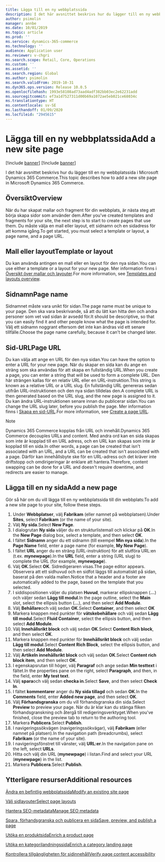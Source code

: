 ```yaml
---
title: Lägga till en ny webbplatssida
description: I det här avsnittet beskrivs hur du lägger till en ny webbplatssida i Microsoft Dynamics 365 Commerce.
author: psimolin
manager: annbe
ms.date: 10/01/2019
ms.topic: article
ms.prod: ''
ms.service: dynamics-365-commerce
ms.technology: ''
audience: Application user
ms.reviewer: v-chgri
ms.search.scope: Retail, Core, Operations
ms.custom: ''
ms.assetid: ''
ms.search.region: Global
ms.author: psimolin
ms.search.validFrom: 2019-10-31
ms.dyn365.ops.version: Release 10.0.5
ms.openlocfilehash: 1993e58108ad73aad4adf382bb03ec2e62231add
ms.sourcegitcommit: ef3a1d7527311d00b69a1072ae5eb021ce68034c
ms.translationtype: HT
ms.contentlocale: sv-SE
ms.lasthandoff: 01/09/2020
ms.locfileid: "2945615"
---
```

# <a name="add-a-new-site-page"></a><span data-ttu-id="f4b92-103">Lägga till en ny webbplatssida</span><span class="sxs-lookup"><span data-stu-id="f4b92-103">Add a new site page</span></span>

[!include [banner](includes/preview-banner.md)]
[!include [banner](includes/banner.md)]

<span data-ttu-id="f4b92-104">I det här avsnittet beskrivs hur du lägger till en ny webbplatssida i Microsoft Dynamics 365 Commerce.</span><span class="sxs-lookup"><span data-stu-id="f4b92-104">This topic describes how to add a new site page in Microsoft Dynamics 365 Commerce.</span></span>

## <a name="overview"></a><span data-ttu-id="f4b92-105">Översikt</span><span class="sxs-lookup"><span data-stu-id="f4b92-105">Overview</span></span>

<span data-ttu-id="f4b92-106">När du har skapat mallar och fragment för din webbplats, är nästa steg att börja skapa sidor som använder dem.</span><span class="sxs-lookup"><span data-stu-id="f4b92-106">After you've created templates and fragments for your site, the next step is to start to create pages that use them.</span></span> <span data-ttu-id="f4b92-107">Du måste välja en mall eller layout, ett sidnamn och en sidadress för att komma igång.</span><span class="sxs-lookup"><span data-stu-id="f4b92-107">To get started, you must select a template or layout, a page name, and a page URL.</span></span>

## <a name="template-or-layout"></a><span data-ttu-id="f4b92-108">Mall eller layout</span><span class="sxs-lookup"><span data-stu-id="f4b92-108">Template or layout</span></span>

<span data-ttu-id="f4b92-109">Du kan använda antingen en mall eller en layout för den nya sidan.</span><span class="sxs-lookup"><span data-stu-id="f4b92-109">You can use either a template or a layout for your new page.</span></span> <span data-ttu-id="f4b92-110">Mer information finns i [Översikt över mallar och layouter](templates-layouts-overview.md).</span><span class="sxs-lookup"><span data-stu-id="f4b92-110">For more information, see [Templates and layouts overview](templates-layouts-overview.md).</span></span>

## <a name="page-name"></a><span data-ttu-id="f4b92-111">Sidnamn</span><span class="sxs-lookup"><span data-stu-id="f4b92-111">Page name</span></span>

<span data-ttu-id="f4b92-112">Sidnamnet måste vara unikt för sidan.</span><span class="sxs-lookup"><span data-stu-id="f4b92-112">The page name must be unique to your page.</span></span> <span data-ttu-id="f4b92-113">Den ska vara beskrivande, så att du lätt kan hitta den och andra personer som vet vad sidan är avsedd för.</span><span class="sxs-lookup"><span data-stu-id="f4b92-113">It should be descriptive, so that you can easily find it and other people know what the page is intended for.</span></span> <span data-ttu-id="f4b92-114">Välj ett sidnamn noggrant eftersom det inte kan ändras vid ett senare tillfälle.</span><span class="sxs-lookup"><span data-stu-id="f4b92-114">Choose the page name carefully, because it can't be changed later.</span></span>

## <a name="page-url"></a><span data-ttu-id="f4b92-115">Sid-URL</span><span class="sxs-lookup"><span data-stu-id="f4b92-115">Page URL</span></span>

<span data-ttu-id="f4b92-116">Du kan välja att ange en URL för den nya sidan.</span><span class="sxs-lookup"><span data-stu-id="f4b92-116">You can have the option to enter a URL for your new page.</span></span> <span data-ttu-id="f4b92-117">När du skapar en sida kan du ange en sträng som ska användas för att skapa en fullständig URL.</span><span class="sxs-lookup"><span data-stu-id="f4b92-117">When you create a page, you can enter a string that will be used to form a complete URL.</span></span> <span data-ttu-id="f4b92-118">Den här strängen kallas för en relativ URL eller en URL-instruktion.</span><span class="sxs-lookup"><span data-stu-id="f4b92-118">This string is known as a relative URL or a URL slug.</span></span> <span data-ttu-id="f4b92-119">En fullständig URL genereras sedan utifrån URL-instruktionen och den nya sidan tilldelas den.</span><span class="sxs-lookup"><span data-stu-id="f4b92-119">A complete URL is then generated based on the URL slug, and the new page is assigned to it.</span></span> <span data-ttu-id="f4b92-120">Du kan ändra URL-instruktionen senare innan du publicerar sidan.</span><span class="sxs-lookup"><span data-stu-id="f4b92-120">You can change the URL slug later, before you publish the page.</span></span> <span data-ttu-id="f4b92-121">Mer information finns i [Skapa en sid-URL](create-page-URL.md).</span><span class="sxs-lookup"><span data-stu-id="f4b92-121">For more information, see [Create a page URL](create-page-URL.md).</span></span>

> [!NOTE]
> <span data-ttu-id="f4b92-122">Dynamics 365 Commerce kopplas från URL och innehåll.</span><span class="sxs-lookup"><span data-stu-id="f4b92-122">Dynamics 365 Commerce decouples URLs and content.</span></span> <span data-ttu-id="f4b92-123">Med andra ord kan en sida skapas som inte är kopplad till en URL adress, och en URL kan skapas som inte är kopplad till en sida.</span><span class="sxs-lookup"><span data-stu-id="f4b92-123">In other words, a page can be created that isn't associated with an URL, and a URL can be created that isn't associated with a page.</span></span> <span data-ttu-id="f4b92-124">Därför kan innehållsbyte ske för en URL-adress och det kräver inte driftstopp och omdirigeringar är enklare att hantera.</span><span class="sxs-lookup"><span data-stu-id="f4b92-124">Therefore, content swapping can be done for a URL and doesn't require downtime, and redirects are easier to manage.</span></span>

## <a name="add-a-new-page"></a><span data-ttu-id="f4b92-125">Lägga till en ny sida</span><span class="sxs-lookup"><span data-stu-id="f4b92-125">Add a new page</span></span>

<span data-ttu-id="f4b92-126">Gör så här om du vill lägga till en ny webbplatssida till din webbplats:</span><span class="sxs-lookup"><span data-stu-id="f4b92-126">To add a new site page to your site, follow these steps.</span></span>

1. <span data-ttu-id="f4b92-127">Under **Webbplatser**, välj **Fabrikam** (eller namnet på webbplatsen).</span><span class="sxs-lookup"><span data-stu-id="f4b92-127">Under **Sites**, select **Fabrikam** (or the name of your site).</span></span>
1. <span data-ttu-id="f4b92-128">Välj **Ny sida**.</span><span class="sxs-lookup"><span data-stu-id="f4b92-128">Select **New Page**.</span></span>
1. <span data-ttu-id="f4b92-129">I dialogrutan **Ny sida** väljer du en strukturlistemall och klickar på **OK**.</span><span class="sxs-lookup"><span data-stu-id="f4b92-129">In the **New Page** dialog box, select a template, and then select **OK**.</span></span>
1. <span data-ttu-id="f4b92-130">I fältet **Sidnamn** anger du ett sidnamn (till exempel **Min nya sida**).</span><span class="sxs-lookup"><span data-stu-id="f4b92-130">In the **Page Name** field, enter a page name (for example, **My New Page**).</span></span>
1. <span data-ttu-id="f4b92-131">I fältet **URL** anger du en sträng (URL-instruktion) för att slutföra URL:en (t.ex. **mynewpage**).</span><span class="sxs-lookup"><span data-stu-id="f4b92-131">In the **URL** field, enter a string (URL slug) to complete the URL (for example, **mynewpage**).</span></span>
1. <span data-ttu-id="f4b92-132">Välj **OK**.</span><span class="sxs-lookup"><span data-stu-id="f4b92-132">Select **OK**.</span></span> <span data-ttu-id="f4b92-133">Sidredigeraren visas.</span><span class="sxs-lookup"><span data-stu-id="f4b92-133">The page editor appears.</span></span> <span data-ttu-id="f4b92-134">Observera att ett sidhuvud och en sidfot läggs till automatiskt på sidan, baserat på den valda mallen.</span><span class="sxs-lookup"><span data-stu-id="f4b92-134">Notice that a header and a footer are automatically added to the page, based on the template that you selected.</span></span>
1. <span data-ttu-id="f4b92-135">I siddispositionen väljer du platsen **Huvud**, markerar ellipsknappen (**...**) och väljer sedan **Lägg till modul**.</span><span class="sxs-lookup"><span data-stu-id="f4b92-135">In the page outline, select the **Main** slot, select the ellipsis button (**...**), and then select **Add Module**.</span></span>
1. <span data-ttu-id="f4b92-136">Välj **Behållare**och välj sedan **OK**.</span><span class="sxs-lookup"><span data-stu-id="f4b92-136">Select **Container**, and then select **OK**</span></span>
1. <span data-ttu-id="f4b92-137">Markera knappen med punkter för **vätskebehållare** och välj sedan **Lägg till modul**.</span><span class="sxs-lookup"><span data-stu-id="f4b92-137">Select **Fluid Container**, select the ellipsis button, and then select **Add Module**.</span></span>
1. <span data-ttu-id="f4b92-138">Välj **Innehållsrikt block** och välj sedan **OK**.</span><span class="sxs-lookup"><span data-stu-id="f4b92-138">Select **Content Rich block**, and then select **OK**.</span></span>
1. <span data-ttu-id="f4b92-139">Markera knappen med punkter för **Innehållsrikt block** och välj sedan **Lägg till modul**.</span><span class="sxs-lookup"><span data-stu-id="f4b92-139">Select **Content Rich Block**, select the ellipsis button, and then select **Add Module**.</span></span>
1. <span data-ttu-id="f4b92-140">Välj **Artikeln innehållsrikt block** och välj sedan **OK**.</span><span class="sxs-lookup"><span data-stu-id="f4b92-140">Select **Content rich block item**, and then select **OK**.</span></span>
1. <span data-ttu-id="f4b92-141">I egenskapsrutan till höger, välj **Paragraf** och ange sedan **Min testtext** i fältet.</span><span class="sxs-lookup"><span data-stu-id="f4b92-141">In the properties pane on the right, select **Paragraph**, and then, in the field, enter **My test text**.</span></span>
1. <span data-ttu-id="f4b92-142">Välj **spara**och välj sedan **checka in**.</span><span class="sxs-lookup"><span data-stu-id="f4b92-142">Select **Save**, and then select **Check In**.</span></span>
1. <span data-ttu-id="f4b92-143">I fältet **kommentarer** anger du **Ny sida tillagd** och sedan **OK**.</span><span class="sxs-lookup"><span data-stu-id="f4b92-143">In the **Comments** field, enter **Added new page**, and then select **OK**.</span></span>
1. <span data-ttu-id="f4b92-144">Välj **Förhandsgranska** om du vill förhandsgranska din sida.</span><span class="sxs-lookup"><span data-stu-id="f4b92-144">Select **Preview** to preview your page.</span></span> <span data-ttu-id="f4b92-145">När du är klar kan du stänga fliken förhandsgranskning och återgå till redigeringsverktyget.</span><span class="sxs-lookup"><span data-stu-id="f4b92-145">When you've finished, close the preview tab to return to the authoring tool.</span></span>
1. <span data-ttu-id="f4b92-146">Markera **Publicera**.</span><span class="sxs-lookup"><span data-stu-id="f4b92-146">Select **Publish**.</span></span>
1. <span data-ttu-id="f4b92-147">I navigeringssökvägen (navigeringssökvägar), välj **Fabrikam** (eller namnet på platsen).</span><span class="sxs-lookup"><span data-stu-id="f4b92-147">In the navigation path (breadcrumbs), select **Fabrikam** (or the name of your site).</span></span>
1. <span data-ttu-id="f4b92-148">I navigeringsfönstret till vänster, välj **URL:er**.</span><span class="sxs-lookup"><span data-stu-id="f4b92-148">In the navigation pane on the left, select **URLs**.</span></span>
1. <span data-ttu-id="f4b92-149">Hitta och välj din URL (**mynewpage**) i listan.</span><span class="sxs-lookup"><span data-stu-id="f4b92-149">Find and select your URL (**mynewpage**) in the list.</span></span>
1. <span data-ttu-id="f4b92-150">Markera **Publicera**.</span><span class="sxs-lookup"><span data-stu-id="f4b92-150">Select **Publish**.</span></span>

## <a name="additional-resources"></a><span data-ttu-id="f4b92-151">Ytterligare resurser</span><span class="sxs-lookup"><span data-stu-id="f4b92-151">Additional resources</span></span>

[<span data-ttu-id="f4b92-152">Ändra en befintlig webbplatssida</span><span class="sxs-lookup"><span data-stu-id="f4b92-152">Modify an existing site page</span></span>](modify-existing-page.md)

[<span data-ttu-id="f4b92-153">Välj sidlayouter</span><span class="sxs-lookup"><span data-stu-id="f4b92-153">Select page layouts</span></span>](select-page-layouts.md)

[<span data-ttu-id="f4b92-154">Hantera SEO-metadata</span><span class="sxs-lookup"><span data-stu-id="f4b92-154">Manage SEO metadata</span></span>](manage-seo-metadata.md)

[<span data-ttu-id="f4b92-155">Spara, förhandsgranska och publicera en sida</span><span class="sxs-lookup"><span data-stu-id="f4b92-155">Save, preview, and publish a page</span></span>](save-preview-publish-page.md)

[<span data-ttu-id="f4b92-156">Utöka en produktsida</span><span class="sxs-lookup"><span data-stu-id="f4b92-156">Enrich a product page</span></span>](enrich-product-page.md)

[<span data-ttu-id="f4b92-157">Utöka en kategorilandningssida</span><span class="sxs-lookup"><span data-stu-id="f4b92-157">Enrich a category landing page</span></span>](enrich-category-page.md)

[<span data-ttu-id="f4b92-158">Kontrollera tillgängligheten för sidinnehåll</span><span class="sxs-lookup"><span data-stu-id="f4b92-158">Verify page content accessibility</span></span>](verify-accessibility.md)
